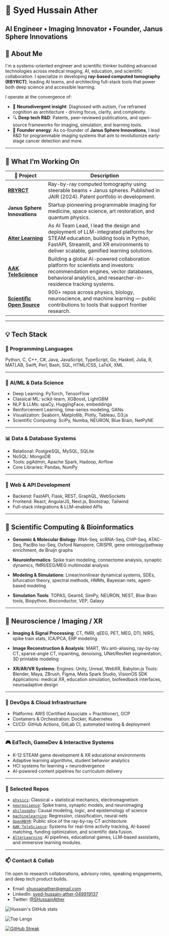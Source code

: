 # 🧠 Syed Hussain Ather  
**AI Engineer • Imaging Innovator • Founder, Janus Sphere Innovations**  
---

## 🔬 About Me  
I'm a systems-oriented engineer and scientific thinker building advanced technologies across medical imaging, AI, education, and scientific collaboration. I specialize in developing **ray-based computed tomography (RBYRCT)**, leading AI teams, and architecting full-stack tools that power both deep science and accessible learning.

I operate at the convergence of:
- 🧠 **Neurodivergent insight**: Diagnosed with autism, I’ve reframed cognition as architecture - driving focus, clarity, and complexity.  
- 🔍 **Deep tech R&D**: Patents, peer-reviewed publications, and open-source frameworks for imaging, simulation, and learning tools.  
- 💼 **Founder energy**: As co-founder of **Janus Sphere Innovations**, I lead R&D for programmable imaging systems that aim to revolutionize early-stage cancer detection and more.

---

## 🚀 What I’m Working On

| 🧩 Project | Description |
|-----------|-------------|
| [**RBYRCT**](https://aakscience.com) | Ray-by-ray computed tomography using steerable beams + Janus spheres. Published in JAIR (2024). Patent portfolio in development. |
| **Janus Sphere Innovations** | Startup pioneering programmable imaging for medicine, space science, art restoration, and quantum physics. |
| [**Alter Learning**](https://alter-learning.com) | As AI Team Lead, I lead the design and deployment of LLM-integrated platforms for STEAM education, building tools in Python, FastAPI, Streamlit, and XR environments to deliver scalable, gamified learning solutions. |
| [**AAK TeleScience**](https://aakscience.com) | Building a global AI-powered collaboration platform for scientists and investors: recommendation engines, vector databases, behavioral analytics, and researcher-in-residence tracking systems. |
| [**Scientific Open Source**](https://github.com/HussainAther) | 900+ repos across physics, biology, neuroscience, and machine learning — public contributions to tools that support frontier research. |

---

## 💡 Tech Stack

### 🔣 **Programming Languages**

Python, C, C++, C#, Java, JavaScript, TypeScript, Go, Haskell, Julia, R, MATLAB, Swift, Perl, Bash, SQL, HTML/CSS, LaTeX, XML

---

### 🧠 **AI/ML & Data Science**

* Deep Learning: PyTorch, TensorFlow
* Classical ML: scikit-learn, XGBoost, LightGBM
* NLP & LLMs: spaCy, HuggingFace, embeddings
* Reinforcement Learning, time-series modeling, GANs
* Visualization: Seaborn, Matplotlib, Plotly, Tableau, D3.js
* Scientific Computing: SciPy, Numba, NEURON, Blue Brain, NetPyNE

---

### 📊 **Data & Database Systems**

* Relational: PostgreSQL, MySQL, SQLite
* NoSQL: MongoDB
* Tools: pgAdmin, Apache Spark, Hadoop, Airflow
* Core Libraries: Pandas, NumPy

---

### 🧱 **Web & API Development**

* Backend: FastAPI, Flask, REST, GraphQL, WebSockets
* Frontend: React, AngularJS, Next.js, Bootstrap, Tailwind
* Full-stack integrations & LLM-enabled APIs

---

## 🧬 **Scientific Computing & Bioinformatics**

* **Genomic & Molecular Biology**:
  RNA-Seq, scRNA-Seq, ChIP-Seq, ATAC-Seq, PacBio Iso-Seq, Oxford Nanopore, CRISPR, gene ontology/pathway enrichment, de Bruijn graphs

* **Neuroinformatics**:
  Spike train modeling, connectome analysis, synaptic dynamics, fMRI/EEG/MEG multimodal analysis

* **Modeling & Simulations**:
  Linear/nonlinear dynamical systems, SDEs, bifurcation theory, spectral methods, HMMs, Bayesian nets, agent-based modeling

* **Simulation Tools**:
  TOPAS, Geant4, SimPy, NEURON, NEST, Blue Brain tools, Biopython, Bioconductor, VEP, Galaxy

---

## 🧠 **Neuroscience / Imaging / XR**

* **Imaging & Signal Processing**:
  CT, fMRI, qEEG, PET, MEG, DTI, NIRS, spike train stats, ICA/PCA, ERP modeling

* **Image Reconstruction & Analysis**:
  MART, Wu anti-aliasing, ray-by-ray CT, sparse-angle CT, inpainting, denoising, UNet/ResNet segmentation, 3D printable modeling

* **XR/AR/VR Systems**:
  Engines: Unity, Unreal, WebXR, Babylon.js
  Tools: Blender, Maya, ZBrush, Figma, Meta Spark Studio, VisionOS SDK
  Applications: medical XR, education simulation, biofeedback interfaces, neuroadaptive design

---

### 🧰 **DevOps & Cloud Infrastructure**

* Platforms: AWS (Certified Associate + Practitioner), GCP
* Containers & Orchestration: Docker, Kubernetes
* CI/CD: GitHub Actions, GitLab CI, automated testing & deployment

---

### 🎮 **EdTech, GameDev & Interactive Systems**

* K-12 STEAM game development & XR educational environments
* Adaptive learning algorithms, student behavior analytics
* HCI systems for learning + neurodivergence
* AI-powered content pipelines for curriculum delivery

---

### 🧬 Selected Repos  
- [`physics`](https://github.com/HussainAther/physics): Classical + statistical mechanics, electromagnetism  
- [`neuroscience`](https://github.com/HussainAther/neuroscience): Spike trains, synaptic models, and neuroimaging  
- [`philosophy`](https://github.com/HussainAther/philosophy): Causal modeling, logic, and epistemology of science  
- [`machinelearning`](https://github.com/HussainAther/machinelearning): Regression, classification, neural nets  
- [`OpenRBYR`](https://github.com/HussainAther/OpenRBYR): Public slice of the ray-by-ray CT architecture  
- [`AAK-TeleScience`](https://github.com/HussainAther): Systems for real-time activity tracking, AI-based matching, funding optimization, and scientific data fusion.  
- [`AlterLearning`](https://github.com/HussainAther): AI pipelines, educational games, LLM-based assistants, and immersive learning modules.

---

### 📫 Contact & Collab  
I’m open to research collaborations, advisory roles, speaking engagements, and deep tech product builds.  
- Email: shussainather@gmail.com  
- LinkedIn: [syed-hussain-ather-049919137](https://linkedin.com/in/syed-hussain-ather-049919137)  
- Twitter: [@SHussainAther](https://twitter.com/SHussainAther)  


![Hussain's GitHub stats](https://github-readme-stats.vercel.app/api?username=HussainAther&show_icons=true&theme=radical)  

![Top Langs](https://github-readme-stats.vercel.app/api/top-langs/?username=HussainAther&layout=compact&theme=radical)

[![GitHub Streak](https://github-readme-streak-stats.herokuapp.com?user=HussainAther&theme=radical)](https://git.io/streak-stats)

